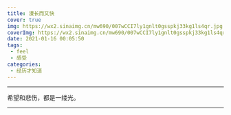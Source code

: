 ```yaml
---
title: 漫长而又快
cover: true
img: https://wx2.sinaimg.cn/mw690/007wCCI7ly1gnlt0gsspkj33kg1ls4qr.jpg
coverImg: https://wx2.sinaimg.cn/mw690/007wCCI7ly1gnlt0gsspkj33kg1ls4qr.jpg
date: 2021-01-16 00:05:50
tags:
 - feel
 - 感受
categories:
 - 经历才知道
---
```




************
希望和悲伤，都是一缕光。
************



